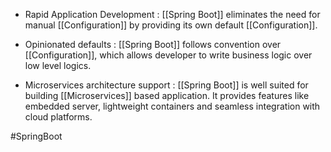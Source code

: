 -  Rapid Application Development : [[Spring Boot]] eliminates the need for manual [[Configuration]] by providing its own default [[Configuration]].

- Opinionated defaults : [[Spring Boot]] follows convention over [[Configuration]], which allows developer to write business logic over low level logics.

- Microservices architecture support : [[Spring Boot]] is well suited for building [[Microservices]] based application. It provides features like embedded server, lightweight containers and seamless integration with cloud platforms.

#SpringBoot 